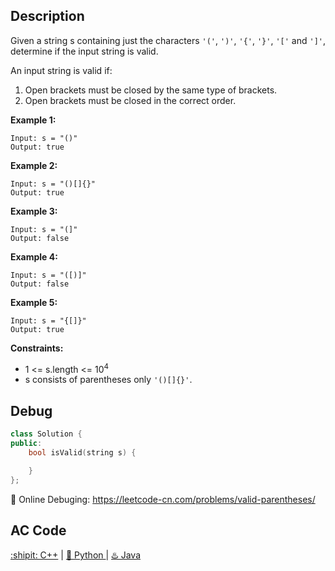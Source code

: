 ## Description

Given a string s containing just the characters ``'('``, ``')'``, ``'{'``, ``'}'``, ``'['`` and ``']'``, determine if the input string is valid.

An input string is valid if:

1. Open brackets must be closed by the same type of brackets.<br>
2. Open brackets must be closed in the correct order.
 

<strong>Example 1:</strong>
```
Input: s = "()"
Output: true
```
<strong>Example 2:</strong>
```
Input: s = "()[]{}"
Output: true
```
<strong>Example 3:</strong>
```
Input: s = "(]"
Output: false
```
<strong>Example 4:</strong>
```
Input: s = "([)]"
Output: false
```
<strong>Example 5:</strong>
```
Input: s = "{[]}"
Output: true
```

<strong>Constraints:</strong>

- 1 <= s.length <= 10<sup>4</sup>
- s consists of parentheses only ``'()[]{}'``.



## Debug
```cpp
class Solution {
public:
    bool isValid(string s) {

    }
};
```

🐛 Online Debuging: https://leetcode-cn.com/problems/valid-parentheses/

## AC Code
<div>
  <a href="https://github.com/Charmve/LeetCode4FLAG/tree/main/020.%20Valid%20Parentheses/20_valid-parentheses.cpp">:shipit: C++</a> | 
  <a href="https://github.com/Charmve/LeetCode4FLAG/tree/main/020.%20Valid%20Parentheses/20_valid-parentheses.py">🐍 Python </a> | 
  <a href="https://github.com/Charmve/LeetCode4FLAG/tree/main/020.%20Valid%20Parentheses/20_valid-parentheses.java">♨️ Java </a>
</div>
